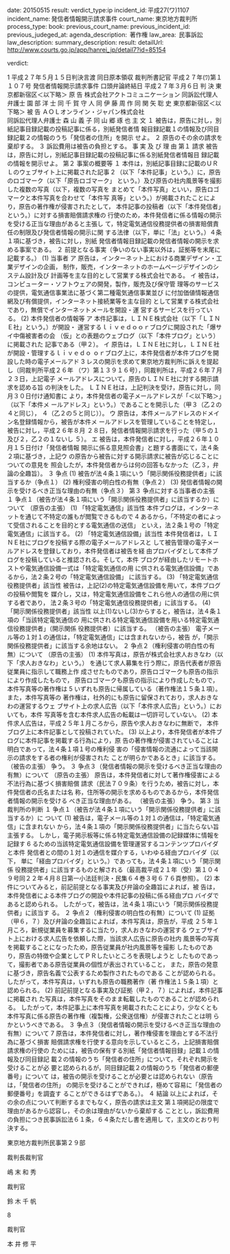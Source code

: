 
date: 20150515
result: 
verdict_type:ip
incident_id: 平成27(ワ)1107
incident_name: 発信者情報開示請求事件
court_name: 東京地方裁判所
process_type:
book: 
previous_court_name:
previous_incident_id:
previous_judeged_at:
agenda_description:  著作権
law_area:  民事訴訟
law_description: 
summary_description: 
result: 
detailUrl: http://www.courts.go.jp/app/hanrei_jp/detail7?id=85154

verdict:

 1 
平成２７年５月１５日判決言渡 同日原本領収 裁判所書記官 
平成２７年(ﾜ)第１１０７号 発信者情報開示請求事件 
口頭弁論終結日 平成２７年３月６日 
            判 決 
   東京都新宿区＜以下略＞ 
       原 告     株式会社アクトコミュニケーション 
同訴訟代理人弁護士     園   部   洋   士 
同              千   賀   守   人 
同              伊   藤   周   作 
同              関   矢   聡   史 
東京都新宿区＜以下略＞ 
被        告     ＡＯＬオンライン・ジャパン株式会社  
同訴訟代理人弁護士          森   山   義   子 
同              山   郷   琢   也 
           主 文 
１ 被告は，原告に対し，別紙記事目録記載の投稿記事に係る，別紙発信者情
報目録記載１の情報及び同目録記載２の情報のうち「発信者の住所」を開示
せよ。 
２ 原告のその余の請求を棄却する。 
３ 訴訟費用は被告の負担とする。 
            事 実 及 び 理 由 
第１ 請求 
被告は，原告に対し，別紙記事目録記載の投稿記事に係る別紙発信者情報目
録記載の情報を開示せよ。 
第２ 事案の概要等 
１ 本件は，別紙記事目録に記載のＵＲＬのウェブサイト上に掲載された記事
 2 
（以下「本件記事」という。）に，原告のロゴマーク（以下「原告ロゴマーク」
という。）及び原告の社内風景等を撮影した複数の写真（以下，複数の写真を
まとめて「本件写真」といい，原告ロゴマークと本件写真を合わせて「本件写
真等」という。）が掲載されたことにより，原告の著作権が侵害されたとして，
本件記事の投稿者（以下「本件発信者」という。）に対する損害賠償請求権の
行使のため，本件発信者に係る情報の開示を受ける正当な理由があると主張し
て，特定電気通信役務提供者の損害賠償責任の制限及び発信者情報の開示に関
する法律（以下，単に「法」という。）４条１項に基づき，被告に対し，別紙
発信者情報目録記載の発信者情報の開示を求める事案である。 
２ 前提となる事実（争いのない事実以外は，証拠等を末尾に記載する。） 
(1) 当事者 
ア 原告は，インターネット上における商業デザイン・工業デザインの企画，
制作，販売，インターネットのホームページデザインのシステム設計及び
計画等を主な目的として営業する株式会社である。 
イ 被告は，コンピューター・ソフトウェアの開発，製作，販売及び保守管
理等のサービスの提供，電気通信事業法に基づく第二種電気通信事業並び
に付加価値情報通信網及び有償提供，インターネット接続業等を主な目的
として営業する株式会社であり，無償でインターネットメールを開設・運
営するサービスを行っている。 
  (2) 本件発信者の情報等 
ア 本件記事は，ＬＩＮＥ株式会社（以下「ＬＩＮＥ社」という。）が開設・
運営するｌｉｖｅｄｏｏｒブログに開設された「爆サイ中傷被害者の会
（仮」との表題のウェブログ（以下「本件ブログ」という）に掲載された
記事である（甲２）。 
イ 原告は，ＬＩＮＥ社に対し，ＬＩＮＥ社が開設・管理するｌｉｖｅｄｏ
ｏｒブログ上に，本件発信者が本件ブログを開設した時の電子メールアド
 3 
レスの開示を求めて東京地方裁判所に訴えを提起し（同裁判所平成２６年
（ワ）第１３９１６号），同裁判所は，平成２６年７月２３日，上記電子
メールアドレスについて，原告のＬＩＮＥ社に対する開示請求を認める旨
の判決をした。 
ＬＩＮＥ社は，上記判決を受け，原告に対し，同月３０日付け通知書に
より，本件発信者の電子メールアドレスが「＜以下略＞」（以下「本件メ
ールアドレス」という。）であることを開示した（甲３（乙２の４と同じ），
４（乙２の５と同じ））。 
  ウ 原告は，本件メールアドレスのドメイン名登録情報から，被告が本件メ
ールアドレスを管理していることを特定し，被告に対し，平成２６年８月
２８日，発信者情報開示請求を行った（甲５の１及び２，乙２の１ないし
５）。 
エ 被告は，本件発信者に対し，平成２６年１０月１５日付け「発信者情報
開示に係る意見照会書」と題する書面にて，法４条２項に基づき，上記ウ
の原告から被告に対する開示請求に被告が応じることについての意見を
照会したが，本件発信者からは何の回答もなかった（乙３，弁論の全趣旨）。 
３ 争点 
(1) 被告が法４条１項にいう「開示関係役務提供者」に該当するか（争点１） 
(2) 権利侵害の明白性の有無（争点２） 
(3) 発信者情報の開示を受けるべき正当な理由の有無（争点３） 
第３ 争点に対する当事者の主張  
１ 争点１（被告が法４条１項にいう「開示関係役務提供者」に該当するか）に
ついて 
（原告の主張） 
(1) 「特定電気通信」該当性 
本件ブログは，インターネットを通じて不特定の誰もが閲覧できるもので
 4 
あるから，「不特定の者によって受信されることを目的とする電気通信の送信」
といえ，法２条１号の「特定電気通信」に該当する。 
(2) 「特定電気通信設備」該当性 
本件発信者は，ＬＩＮＥ社にブログを投稿する際の電子メールアドレスと
して被告管理の電子メールアドレスを登録しており，本件発信者は被告を経
由プロバイダとして本件ブログを投稿していると推認される。そして，本件
ブログが経由したリモートホストや電気通信設備一式は「特定電気通信の用
に供される電気通信設備」であるから，法２条２号の「特定電気通信設備」
に該当する。 
(3) 「特定電気通信役務提供者」該当性 
被告は，上記(2)の特定電気通信設備を用いて，本件ブログの投稿や閲覧を
媒介し，又は，特定電気通信設備をこれら他人の通信の用に供する者であり，
法２条３号の「特定電気通信役務提供者」に該当する。 
(4) 「開示関係役務提供者」該当性 
 以上(1)ないし(3)からすると，被告は，法４条１項の「当該特定電気通信の
用に供される特定電気通信設備を用いる特定電気通信役務提供者」（開示関係
役務提供者）に該当する。 
（被告の主張） 
 電子メール等の１対１の通信は，「特定電気通信」には含まれないから，被告
が，「開示関係役務提供者」に該当する余地はない。 
２ 争点２（権利侵害の明白性の有無）について 
（原告の主張） 
(1) 本件写真は，原告が株式会社求人おきなわ（以下「求人おきなわ」という。）
を通じて求人募集を行う際に，原告代表者が原告従業員に指示して職務上作
成させたものであり，原告ロゴマークも原告の指示により作成したもので，
原告ロゴマークも原告の指示により作成したもので，本件写真等の著作権は
 5 
いずれも原告に帰属している（著作権法１５条１項）。また，本件写真等の
著作権は，社外的にも原告に留保されており，求人おきなわの運営するウェ
ブサイト上の求人広告（以下「本件求人広告」という。）においても，本件
写真等を含む本件求人広告の転載は一切許可していない。 
(2) 本件求人広告は，平成２５年１月ころから，原告や求人おきなわに無断で，
本件ブログ上に本件記事として投稿されていた。 
(3) 以上より，本件発信者が本件ブログに本件記事を掲載する行為により，原
告の著作権が侵害されていることは明白であって，法４条１項１号の権利侵
害の「侵害情報の流通によって当該開示の請求をする者の権利が侵害された
ことが明らかであるとき」に該当する。 
（被告の主張） 
争う。 
３ 争点３（発信者情報の開示を受けるべき正当な理由の有無）について 
 （原告の主張） 
原告は，本件発信者に対して著作権侵害による不法行為に基づく損害賠償
請求（民法７０９条）を行うため，被告に対し，本件発信者の氏名または名
称，住所等の開示を求めるものであるから，本件発信者情報の開示を受ける
べき正当な理由がある。 
（被告の主張） 
争う。 
第３ 当裁判所の判断 
１ 争点１（被告が法４条１項にいう「開示関係役務提供者」に該当するか）に
ついて 
(1) 被告は，電子メール等の１対１の通信は，「特定電気通信」に含まれない
から，法４条１項の「開示関係役務提供者」に当たらない旨主張する。 
しかし，電子掲示板等に係る特定電気通信設備の記録媒体に情報を記録す
 6 
るための当該特定電気通信設備を管理運営するコンテンツプロバイダと本件
発信者との間の１対１の通信を媒介する，いわゆる経由プロバイダ（以下，
単に「経由プロバイダ」という。）であっても，法４条１項にいう「開示関係
役務提供者」に該当するものと解される（最高裁平成２１年（受）第１０４
９号同２２年４月８日第一小法廷判決・民集６４巻３号６７６頁参照）。 
(2) 本件についてみると，前記前提となる事実及び弁論の全趣旨によれば，被
告は，本件発信者による本件ブログの開設や本件記事の投稿に係る経由プロ
バイダであると認められる。 
したがって，被告は，法４条１項にいう「開示関係役務提供者」に該当す
る。 
２ 争点２（権利侵害の明白性の有無）について 
(1) 証拠（甲６，７）及び弁論の全趣旨によれば，本件写真は，原告が，平成
２５年１月ころ，新規従業員を募集するに当たり，求人おきなわの運営する
ウェブサイト上における求人広告を依頼した際，当該求人広告に原告の社内
風景等の写真を掲載することになったため，原告従業員が社内風景等を撮影
したものであり，原告の特徴や企業としてＰＲしたいところを表現しようと
したものであって，撮影者である原告従業員の個性が表出されていること，
また，原告の発意に基づき，原告名義で公表するため製作されたものである
ことが認められる。したがって，本件写真は，いずれも原告の職務著作（著
作権法１５条１項）と認められる。 
(2) 前記前提となる事実及び証拠（甲２，７）によれば，本件記事に掲載され
た写真は，本件写真をそのまま転載したものであることが認められる。 
 したがって，本件記事上に本件写真を掲載されたことにより，少なくとも
本件写真に係る原告の著作権（複製権，公衆送信権）が侵害されたことは明
らかというべきである。 
３ 争点３（発信者情報の開示を受けるべき正当な理由の有無）について 
 7 
原告は，本件発信者に対し，著作権侵害を理由とする不法行為に基づく損害
賠償請求権を行使する意向を示しているところ，上記損害賠償請求権の行使の
ためには，被告の保有する別紙「発信者情報目録」記載１の情報及び同目録記
載２の情報のうち「発信者の住所」について，それぞれ開示を受けることが必
要と認められるが，同目録記載２の情報のうち「発信者の郵便番号」について
は，被告の開示を受けることが必要とは認められない（原告は，「発信者の住所」
の開示を受けることができれば，極めて容易に「発信者の郵便番号」を調査す
ることができるはずである。）。 
４ 結論 
以上によれば，その余の点について判断するまでもなく，原告の請求は主文
第１項掲記の限度で理由があるから認容し，その余は理由がないから棄却する
こととし，訴訟費用の負担につき民事訴訟法６１条，６４条ただし書を適用し
て，主文のとおり判決する。 
 
東京地方裁判所民事第２９部 
 
裁判長裁判官    
                           
嶋    末    和    秀 
 
 
裁判官    
                           
鈴    木    千    帆 
 
 
 8 
 
裁判官    
                           
本    井    修    平 
 

                    